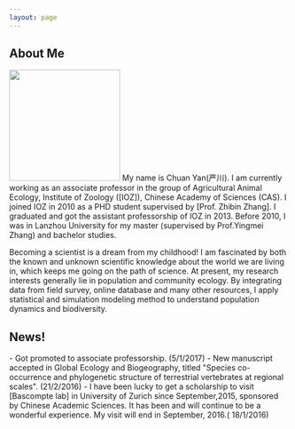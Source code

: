 ```yaml
---
layout: page
---
```


<h2> About Me </h2>

<img src="/images/yan1.jpg" class="floatpic" width="200" height="200">
My name is Chuan Yan(严川).  I am currently working as an associate professor in the group of Agricultural Animal Ecology, Institute of Zoology ([IOZ]), Chinese Academy of Sciences (CAS).
I joined IOZ in 2010 as a PHD student supervised by [Prof. Zhibin Zhang]. I graduated and got the assistant professorship of IOZ in 2013.
Before 2010, I was in Lanzhou University for my master (supervised by Prof.Yingmei Zhang) and bachelor studies.

Becoming a scientist is a dream from my childhood! I am fascinated by both the known and unknown scientific knowledge about the world we are living in, which keeps me going on the path of science. 
At present, my research interests generally lie in population and community ecology. By integrating data from field survey, online database and many other resources, I apply statistical and simulation modeling method to understand
population dynamics and biodiversity. 


[IOZ]: http://www.ioz.ac.cn
[Prof. Zhibin Zhang]:http://sourcedb.ioz.cas.cn/yw/people/200907/t20090716_2088458.html
[Bascompte lab]:http://www.bascompte.net

<h2>News!</h2>
  - Got promoted to associate professorship. (5/1/2017)	
  - New manuscript accepted in Global Ecology and Biogeography, titled "Species co-occurrence and phylogenetic structure of terrestrial vertebrates at regional scales". (21/2/2016)  
  - I have been lucky to get a scholarship to visit [Bascompte lab] in University of Zurich since September,2015, sponsored by Chinese Academic Sciences. It has been and will continue to be a wonderful experience. My visit will end in September, 2016.( 18/1/2016)



